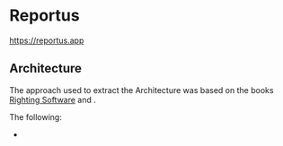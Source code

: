 # Reportus

<https://reportus.app>

## Architecture

The approach used to extract the Architecture was based on the books [Righting Software]() and []().

The following:

-
